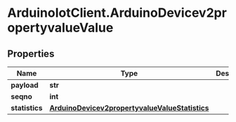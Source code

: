 # ArduinoIotClient.ArduinoDevicev2propertyvalueValue

## Properties

Name | Type | Description | Notes
------------ | ------------- | ------------- | -------------
**payload** | **str** |  | [optional] 
**seqno** | **int** |  | [optional] 
**statistics** | [**ArduinoDevicev2propertyvalueValueStatistics**](ArduinoDevicev2propertyvalueValueStatistics.md) |  | [optional] 



